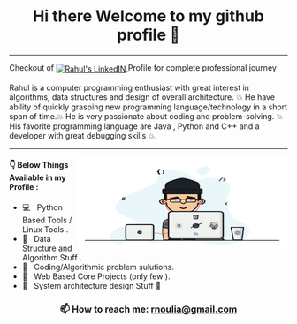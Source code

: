 <h1 align='center'>
Hi there Welcome to my github profile 👋
</h1>
<hr>
Checkout of  
<a href="https://www.linkedin.com/in/rnoulia/">
  <img align="center" alt="Rahul's LinkedIN" width="120px" src="https://img.shields.io/badge/linkedin-%230077B5.svg?style=for-the-badge&logo=linkedin&logoColor=white" />
</a>
Profile for complete professional journey 
<!-- <a href="https://www.codechef.com/users/rnoulia">
  <img align="left" alt="Rahul's HackerEarth" width="130px" src="https://github.com/RahulNoulia/RahulNoulia/blob/main/codechef.png" /> 
 </a>
<a href="https://leetcode.com/RahulNoulia">
  <img align="left" alt="Rahul's LeetCode" width="125px" src="https://github.com/RahulNoulia/RahulNoulia/blob/main/leetcode.png" /> 
</a> 
<a href="https://www.hackerearth.com/@Noulia_G">
  <img align="left" alt="Rahul's HackerEarth" width="130px" src="https://img.shields.io/badge/HackerEarth-%232C3454.svg?&style=for-the-badge&logo=HackerEarth&logoColor=Blue" /> 
</a> 
-->
<br><br>
Rahul is a computer programming enthusiast with great interest in algorithms, data structures and design of overall architecture. 💥 He have ability of quickly grasping new programming language/technology in a short span of time.💥 He is very passionate about coding and problem-solving. 💥 His favorite programming language are Java , Python and C++ and a developer with great debugging skills 💥.
<hr>

<img align="right" alt="GIF" src="https://github.com/RahulNoulia/RahulNoulia/blob/main/code.gif" width="380" height="165" />

#### 👇 Below Things Available in my Profile :

- 💻 &nbsp; Python Based Tools / Linux Tools .
- 📝 &nbsp; Data Structure and Algorithm Stuff .
- 📝 &nbsp; Coding/Algorithmic problem sulutions.
- 📝 &nbsp; Web Based Core Projects (only few ).
- 📝 &nbsp; System architecture design Stuff 💙 

<h3 align='center'>
📫 How to reach me: <a href='mailto:rnoulia@gmail.com'>rnoulia@gmail.com</a>
</h3>
<!--
**RahulNoulia/RahulNoulia** is a ✨ _special_ ✨ repository because its `README.md` (this file) appears on your GitHub profile.

Here are some ideas to get you started:

- 🔭 I’m currently working on ...
- 🌱 I’m currently learning ...
- 👯 I’m looking to collaborate on ...
- 🤔 I’m looking for help with ...
- 💬 Ask me about ...
- 📫 How to reach me: ...
- 😄 Pronouns: ...
- ⚡ Fun fact: ...
-->
